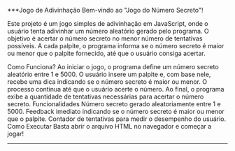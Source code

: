 ***Jogo de Adivinhação 
Bem-vindo ao "Jogo do Número Secreto"!

Este projeto é um jogo simples de adivinhação em JavaScript, onde o usuário tenta adivinhar um número aleatório gerado pelo programa. O objetivo é acertar o número secreto no menor número de tentativas possíveis. A cada palpite, o programa informa se o número secreto é maior ou menor que o palpite fornecido, até que o usuário consiga acertar.

Como Funciona?
Ao iniciar o jogo, o programa define um número secreto aleatório entre 1 e 5000.
O usuário insere um palpite e, com base nele, recebe uma dica indicando se o número secreto é maior ou menor.
O processo continua até que o usuário acerte o número.
Ao final, o programa exibe a quantidade de tentativas necessárias para acertar o número secreto.
Funcionalidades
Número secreto gerado aleatoriamente entre 1 e 5000.
Feedback imediato indicando se o número secreto é maior ou menor que o palpite.
Contador de tentativas para medir o desempenho do usuário.
Como Executar
Basta abrir o arquivo HTML no navegador e começar a jogar!
***

